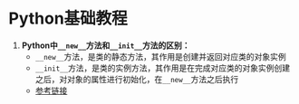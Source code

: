 # Python基础教程



1. **Python中`__new__`方法和`__init__`方法的区别：**
	- `__new__`方法，是类的静态方法，其作用是创建并返回对应类的对象实例
	- `__init__`方法，是类的实例方法，其作用是在完成对应类的对象实例创建之后，对对象的属性进行初始化，在`__new__`方法之后执行
	- [参考链接](https://www.cnblogs.com/shenxiaolin/p/9307496.html)

